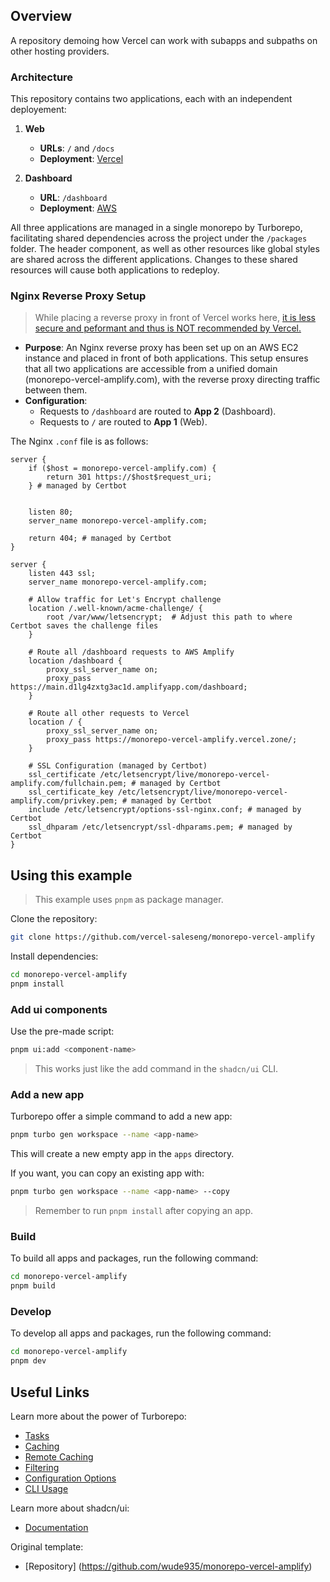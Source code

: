 ## Overview

 A repository demoing how Vercel can work with subapps and subpaths on other hosting providers. 

### Architecture

 This repository contains two applications, each with an independent deployement:

1. **Web**
   - **URLs**: `/` and `/docs`
   - **Deployment**: [Vercel](https://monorepo-vercel-amplify.vercel.zone)

2. **Dashboard**
   - **URL**: `/dashboard`
   - **Deployment**: [AWS](https://main.d1lg4zxtg3ac1d.amplifyapp.com/dashboard)

All three applications are managed in a single monorepo by Turborepo, facilitating shared dependencies across the project under the `/packages` folder. The header component, as well as other resources like global styles are shared across the different applications. Changes to these shared resources will cause both applications to redeploy. 

### Nginx Reverse Proxy Setup

 > While placing a reverse proxy in front of Vercel works here, [it is less secure and peformant and thus is NOT recommended by Vercel.](https://vercel.com/guides/can-i-use-a-proxy-on-top-of-my-vercel-deployment)

- **Purpose**: An Nginx reverse proxy has been set up on an AWS EC2 instance and placed in front of both applications. This setup ensures that all two applications are accessible from a unified domain (monorepo-vercel-amplify.com), with the reverse proxy directing traffic between them.
- **Configuration**:
  - Requests to `/dashboard` are routed to **App 2** (Dashboard).
  - Requests to `/` are routed to **App 1** (Web).

 The Nginx `.conf` file is as follows:

```
server {
    if ($host = monorepo-vercel-amplify.com) {
        return 301 https://$host$request_uri;
    } # managed by Certbot


    listen 80;
    server_name monorepo-vercel-amplify.com;

    return 404; # managed by Certbot
}

server {
    listen 443 ssl;
    server_name monorepo-vercel-amplify.com;

    # Allow traffic for Let's Encrypt challenge
    location /.well-known/acme-challenge/ {
        root /var/www/letsencrypt;  # Adjust this path to where Certbot saves the challenge files
    }

    # Route all /dashboard requests to AWS Amplify
    location /dashboard {
        proxy_ssl_server_name on;        
        proxy_pass https://main.d1lg4zxtg3ac1d.amplifyapp.com/dashboard;
    }

    # Route all other requests to Vercel
    location / {
        proxy_ssl_server_name on;
        proxy_pass https://monorepo-vercel-amplify.vercel.zone/;
    }

    # SSL Configuration (managed by Certbot)
    ssl_certificate /etc/letsencrypt/live/monorepo-vercel-amplify.com/fullchain.pem; # managed by Certbot
    ssl_certificate_key /etc/letsencrypt/live/monorepo-vercel-amplify.com/privkey.pem; # managed by Certbot
    include /etc/letsencrypt/options-ssl-nginx.conf; # managed by Certbot
    ssl_dhparam /etc/letsencrypt/ssl-dhparams.pem; # managed by Certbot
}
```

## Using this example

> This example uses `pnpm` as package manager.

Clone the repository:

```sh
git clone https://github.com/vercel-saleseng/monorepo-vercel-amplify
```

Install dependencies:

```sh
cd monorepo-vercel-amplify
pnpm install
```

### Add ui components

Use the pre-made script:

```sh
pnpm ui:add <component-name>
```

> This works just like the add command in the `shadcn/ui` CLI.

### Add a new app

Turborepo offer a simple command to add a new app:

```sh
pnpm turbo gen workspace --name <app-name>
```

This will create a new empty app in the `apps` directory.

If you want, you can copy an existing app with:

```sh
pnpm turbo gen workspace --name <app-name> --copy
```

> Remember to run `pnpm install` after copying an app.

### Build

To build all apps and packages, run the following command:

```sh
cd monorepo-vercel-amplify
pnpm build
```

### Develop

To develop all apps and packages, run the following command:

```sh
cd monorepo-vercel-amplify
pnpm dev
```

## Useful Links

Learn more about the power of Turborepo:

- [Tasks](https://turbo.build/repo/docs/core-concepts/monorepos/running-tasks)
- [Caching](https://turbo.build/repo/docs/core-concepts/caching)
- [Remote Caching](https://turbo.build/repo/docs/core-concepts/remote-caching)
- [Filtering](https://turbo.build/repo/docs/core-concepts/monorepos/filtering)
- [Configuration Options](https://turbo.build/repo/docs/reference/configuration)
- [CLI Usage](https://turbo.build/repo/docs/reference/command-line-reference)

Learn more about shadcn/ui:

- [Documentation](https://ui.shadcn.com/docs)

Original template:
- [Repository] (https://github.com/wude935/monorepo-vercel-amplify)